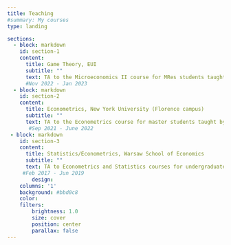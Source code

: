 ```yaml
---
title: Teaching
#summary: My courses
type: landing

sections:
  - block: markdown
    id: section-1
    content:
      title: Game Theory, EUI
      subtitle: ""
      text: TA to the Microeconomics II course for MRes students taught by David K. Levine
      #Nov 2022 - Jan 2023
  - block: markdown
    id: section-2
    content:
      title: Econometrics, New York University (Florence campus)
      subtitle: ""
      text: TA to the Econometrics course for master students taught by Giampiero Gallo
       #Sep 2021 - June 2022
 - block: markdown
    id: section-3
    content:
      title: Statistics/Econometrics, Warsaw School of Economics
      subtitle: ""
      text: TA to Econometrics and Statistics courses for undergraduate students
     #Feb 2017 - Jun 2019
        design:
    columns: '1'
    background: #bbd0c8
    color:
    filters:
        brightness: 1.0
        size: cover
        position: center
        parallax: false
---
```

